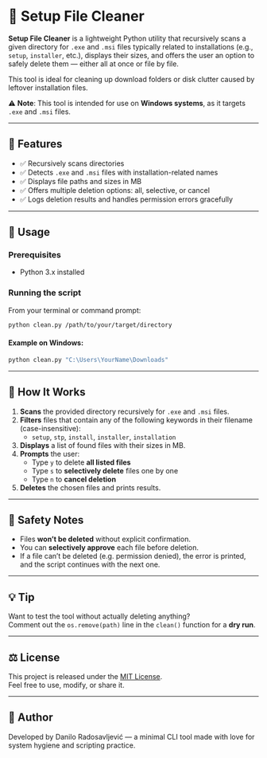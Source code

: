 # 🧹 Setup File Cleaner

**Setup File Cleaner** is a lightweight Python utility that recursively scans a given directory for `.exe` and `.msi` files typically related to installations (e.g., `setup`, `installer`, etc.), displays their sizes, and offers the user an option to safely delete them — either all at once or file by file.

This tool is ideal for cleaning up download folders or disk clutter caused by leftover installation files.

⚠️ **Note**: This tool is intended for use on **Windows systems**, as it targets `.exe` and `.msi` files.

---

## 📂 Features

- ✅ Recursively scans directories  
- ✅ Detects `.exe` and `.msi` files with installation-related names  
- ✅ Displays file paths and sizes in MB  
- ✅ Offers multiple deletion options: all, selective, or cancel  
- ✅ Logs deletion results and handles permission errors gracefully

---

## 🚀 Usage

### Prerequisites

- Python 3.x installed

### Running the script

From your terminal or command prompt:

```bash
python clean.py /path/to/your/target/directory
```

#### Example on Windows:

```bash
python clean.py "C:\Users\YourName\Downloads"
```

---

## 🧠 How It Works

1. **Scans** the provided directory recursively for `.exe` and `.msi` files.
2. **Filters** files that contain any of the following keywords in their filename (case-insensitive):
   - `setup`, `stp`, `install`, `installer`, `installation`
3. **Displays** a list of found files with their sizes in MB.
4. **Prompts** the user:
   - Type `y` to delete **all listed files**
   - Type `s` to **selectively delete** files one by one
   - Type `n` to **cancel deletion**
5. **Deletes** the chosen files and prints results.

---

## 🔐 Safety Notes

- Files **won’t be deleted** without explicit confirmation.
- You can **selectively approve** each file before deletion.
- If a file can’t be deleted (e.g. permission denied), the error is printed, and the script continues with the next one.

---

## 💡 Tip

Want to test the tool without actually deleting anything?  
Comment out the `os.remove(path)` line in the `clean()` function for a **dry run**.

---

## ⚖️ License

This project is released under the [MIT License](LICENSE).  
Feel free to use, modify, or share it.

---

## 👤 Author

Developed by Danilo Radosavljević — a minimal CLI tool made with love for system hygiene and scripting practice.

